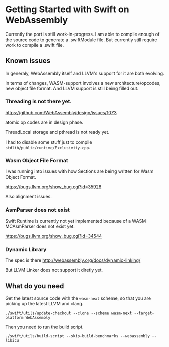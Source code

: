 # Getting Started with Swift on WebAssembly

Currently the port is still work-in-progress. 
I am able to compile enough of the source code to generate a .swiftModule file. 
But currently still require work to compile a .swift file.

## Known issues

In generaly, WebAssembly itself and LLVM's support for it are both evolving.

In terms of changes, WASM-support involves a new architecture/opcodes, new object file format. And LLVM support is still being filled out.

### Threading is not there yet.
https://github.com/WebAssembly/design/issues/1073

atomic op codes are in design phase.

ThreadLocal storage and pthread is not ready yet.

I had to disable some stuff just to compile `stdlib/public/runtime/Exclusivity.cpp`.

### Wasm Object File Format
I was running into issues with how Sections are being written for Wasm Object Format.

https://bugs.llvm.org/show_bug.cgi?id=35928

Also alignment issues.

### AsmParser does not exist
Swift Runtime is currently not yet implemented because of a WASM MCAsmParser does not exist yet.

https://bugs.llvm.org/show_bug.cgi?id=34544

### Dynamic Library

The spec is there http://webassembly.org/docs/dynamic-linking/

But LLVM Linker does not support it diretly yet.

## What do you need

Get the latest source code with the `wasm-next` scheme, so that you are picking up the latest LLVM and clang.

```
./swift/utils/update-checkout --clone --scheme wasm-next --target-platform WebAssembly
```

Then you need to run the build script.
```
./swift/utils/build-script --skip-build-benchmarks --webassembly --libicu
```
